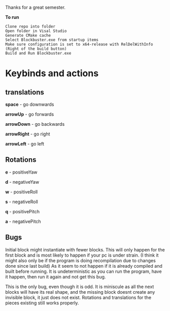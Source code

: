 Thanks for a great semester. 

**To run**
```
Clone repo into folder
Open folder in Visal Studio
Generate CMake cache
Select Blockbuster.exe from startup items
Make sure configuration is set to x64-release with RelDelWithInfo (Right of the build button)
Build and Run Blockbuster.exe
```

# Keybinds and actions
## translations
**space** - go downwards

**arrowUp** - go forwards

**arrowDown** - go backwards

**arrowRight** - go right	

**arrowLeft** - go left

## Rotations

 **e** - positiveYaw

 **d** - negativeYaw	 

 **w** - positiveRoll	

 **s** - negativeRoll	

 **q** - positivePitch	

 **a** - negativePitch



## Bugs

Initial block might instantiate with fewer blocks. This will only happen for the first block and is most likely to happen if your pc is under strain. (I think it might also only be if the program is doing recompilation due to changes done since last build) As it seem to not happen if it is already compiled and built before running. It is undeterministic as you can run the program, have it happen, then run it again and not get this bug. 

This is the only bug, even though it is odd. It is miniscule as all the next blocks will have its real shape, and the missing block doesnt create any invisible block, it just does not exist. Rotations and translations for the pieces existing still works properly.
